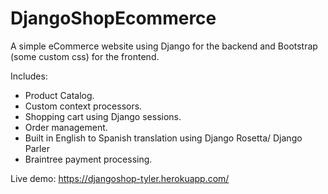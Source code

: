 # DjangoShopEcommerce

A simple eCommerce website using Django for the backend and Bootstrap (some custom css) for the frontend.

Includes:
- Product Catalog.
- Custom context processors.
- Shopping cart using Django sessions.
- Order management.
- Built in English to Spanish translation using Django Rosetta/ Django Parler
- Braintree payment processing.

Live demo:
https://djangoshop-tyler.herokuapp.com/

